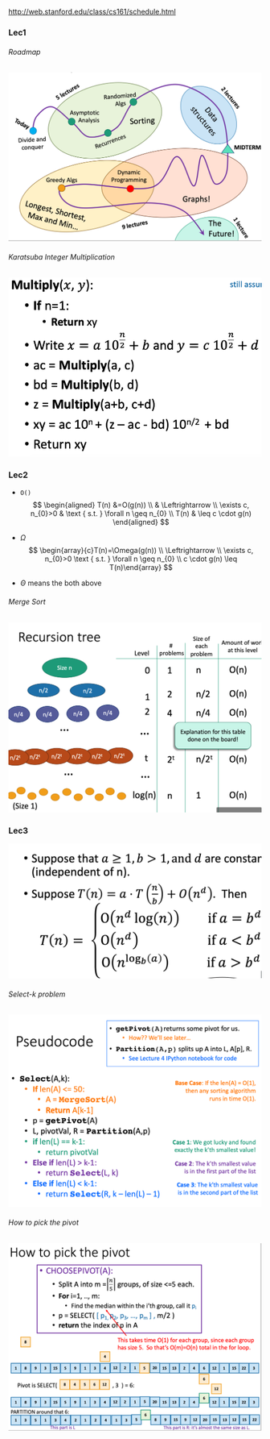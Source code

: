http://web.stanford.edu/class/cs161/schedule.html

### Lec1

###### Roadmap

![Roadmap](./Images/1.png)

###### Karatsuba Integer Multiplication
![Roadmap](./Images/2.png)

### Lec2
* `O()`
$$
\begin{aligned} T(n) &=O(g(n)) \\ & \Leftrightarrow \\ \exists c, n_{0}>0 & \text { s.t. } \forall n \geq n_{0} \\ T(n) & \leq c \cdot g(n) \end{aligned}
$$

* $\Omega$
$$
\begin{array}{c}T(n)=\Omega(g(n)) \\ \Leftrightarrow \\ \exists c, n_{0}>0 \text { s.t. } \forall n \geq n_{0} \\ c \cdot g(n) \leq T(n)\end{array}
$$

* $\Theta$ means the both above

###### Merge Sort
![](./Images/3.png)


### Lec3

![](./Images/4.png)

###### Select-k problem
![](./Images/5.png)


###### How to pick the pivot
![](./Images/6.png)



